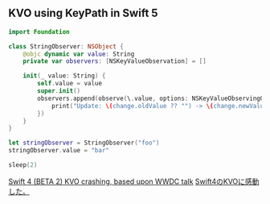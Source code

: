 ## KVO using KeyPath in Swift 5

```swift
import Foundation

class StringObserver: NSObject {
    @objc dynamic var value: String
    private var observers: [NSKeyValueObservation] = []

    init(_ value: String) {
        self.value = value
        super.init()
        observers.append(observe(\.value, options: NSKeyValueObservingOptions.new) { _, change in
            print("Update: \(change.oldValue ?? "") -> \(change.newValue ?? "")")
        })
    }
}

let stringObserver = StringObserver("foo")
stringObserver.value = "bar"

sleep(2)
```

[Swift 4 (BETA 2) KVO crashing, based upon WWDC talk](https://stackoverflow.com/questions/44706588/swift-4-beta-2-kvo-crashing-based-upon-wwdc-talk)
[Swift4のKVOに感動した。](https://qiita.com/ObuchiYuki/items/d00ce5f44725672184da#nsobjectobservekeypathoptionschangehandler)
